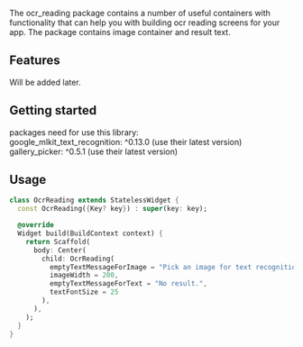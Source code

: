 <!--
This README describes the package. If you publish this package to pub.dev,
this README's contents appear on the landing page for your package.

For information about how to write a good package README, see the guide for
[writing package pages](https://dart.dev/guides/libraries/writing-package-pages).

For general information about developing packages, see the Dart guide for
[creating packages](https://dart.dev/guides/libraries/create-library-packages)
and the Flutter guide for
[developing packages and plugins](https://flutter.dev/developing-packages).
-->

The ocr_reading package contains a number of useful containers with functionality that can help you with building ocr reading screens for your app. The package contains image container and result text.

## Features

Will be added later.

## Getting started

packages need for use this library:   
    google_mlkit_text_recognition: ^0.13.0 (use their latest version)
    gallery_picker: ^0.5.1 (use their latest version)

## Usage

```dart
class OcrReading extends StatelessWidget {
  const OcrReading({Key? key}) : super(key: key);

  @override
  Widget build(BuildContext context) {
    return Scaffold(
      body: Center(
        child: OcrReading(
          emptyTextMessageForImage = "Pick an image for text recognition",
          imageWidth = 200,
          emptyTextMessageForText = "No result.",
          textFontSize = 25
        ),
      ),
    );
  }
}
```

